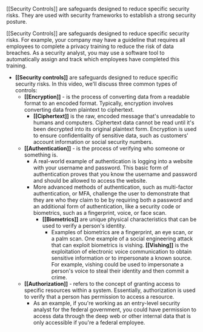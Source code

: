 [[Security Controls]] are safeguards designed to reduce specific security risks. They are used with security frameworks to establish a strong security posture.

[[Security Controls]] are safeguards designed to reduce specific security risks. For example, your company may have a guideline that requires all employees to complete a privacy training to reduce the risk of data breaches. As a security analyst, you may use a software tool to automatically assign and track which employees have completed this training.

- **[[Security controls]]** are safeguards designed to reduce specific security risks. In this video, we'll discuss three common types of controls: 
	- **[[Encryption]]** - is the process of converting data from a readable format to an encoded format. Typically, encryption involves converting data from plaintext to ciphertext. 
		- **[[Ciphertext]]** is the raw, encoded message that's unreadable to humans and computers. Ciphertext data cannot be read until it's been decrypted into its original plaintext form. Encryption is used to ensure confidentiality of sensitive data, such as customers' account information or social security numbers. 
	- **[[Authentication]]** - is the process of verifying who someone or something is. 
		- A real-world example of authentication is logging into a website with your username and password. This basic form of authentication proves that you know the username and password and should be allowed to access the website. 
		- More advanced methods of authentication, such as multi-factor authentication, or MFA, challenge the user to demonstrate that they are who they claim to be by requiring both a password and an additional form of authentication, like a security code or biometrics, such as a fingerprint, voice, or face scan. 
			- **[[Biometrics]]** are unique physical characteristics that can be used to verify a person's identity. 
				- Examples of biometrics are a fingerprint, an eye scan, or a palm scan. One example of a social engineering attack that can exploit biometrics is vishing. **[[Vishing]]** is the exploitation of electronic voice communication to obtain sensitive information or to impersonate a known source. For example, vishing could be used to impersonate a person's voice to steal their identity and then commit a crime. 
	- **[[Authorization]]** - refers to the concept of granting access to specific resources within a system. Essentially, authorization is used to verify that a person has permission to access a resource. 
		- As an example, if you're working as an entry-level security analyst for the federal government, you could have permission to access data through the deep web or other internal data that is only accessible if you're a federal employee. 